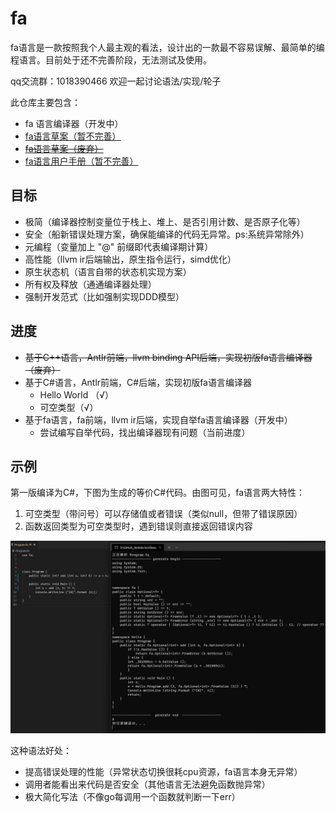 # fa

fa语言是一款按照我个人最主观的看法，设计出的一款最不容易误解、最简单的编程语言。目前处于还不完善阶段，无法测试及使用。

qq交流群：1018390466 欢迎一起讨论语法/实现/轮子

此仓库主要包含：

- fa 语言编译器（开发中）
- [fa语言草案（暂不完善）](./draft/README.md)
- [~~fa语言草案（废弃）~~](./draft.md)
- [fa语言用户手册（暂不完善）](./manual.md)

## 目标

- 极简（编译器控制变量位于栈上、堆上、是否引用计数、是否原子化等）
- 安全（船新错误处理方案，确保能编译的代码无异常。ps:系统异常除外）
- 元编程（变量加上 "@" 前缀即代表编译期计算）
- 高性能（llvm ir后端输出，原生指令运行，simd优化）
- 原生状态机（语言自带的状态机实现方案）
- 所有权及释放（通通编译器处理）
- 强制开发范式（比如强制实现DDD模型）

<!--- 提前编译多种Native代码与SIMD（比如x86-64编译x86、amd64、MMX、SSE、AVX等），然后分别压缩-->
<!--- 编译出的程序运行后检查当前平台支持的最快速的SIMD指令集，解压指令集代码，并执行-->
<!--	+ 在加速效果非常明显的位置编译SIMD代码-->

## 进度

- ~~基于C++语言，Antlr前端，llvm binding API后端，实现初版fa语言编译器（废弃）~~
- 基于C#语言，Antlr前端，C#后端，实现初版fa语言编译器
	+ Hello World （√）
	+ 可空类型（√）
- 基于fa语言，fa前端，llvm ir后端，实现自举fa语言编译器（开发中）
	+ 尝试编写自举代码，找出编译器现有问题（当前进度）

## 示例

第一版编译为C#，下图为生成的等价C#代码。由图可见，fa语言两大特性：

1. 可空类型（带问号）可以存储值或者错误（类似null，但带了错误原因）
2. 函数返回类型为可空类型时，遇到错误则直接返回错误内容

![img](./imgs/20211116234603.jpg)

这种语法好处：

- 提高错误处理的性能（异常状态切换很耗cpu资源，fa语言本身无异常）
- 调用者能看出来代码是否安全（其他语言无法避免函数抛异常）
- 极大简化写法（不像go每调用一个函数就判断一下err）

<!--## 当前进度

- [ ] 基本语法
	+ [x] 表达式
	+ [x] 类、对象、继承（暂不完全）
	+ [ ] 异步
	+ [ ] linq
- [ ] 编译系统
	+ [x] 支持Windows x86平台
	+ [ ] 支持交叉编译
	+ [ ] 支持Windows、Linux、Mac平台
- [ ] 速度、体积优化
	+ [ ] 并发优化
	+ [ ] SIMD支持
		* [ ] 计划支持：SSE4.2、AVX、AVX2、AVX512、neon
	+ [ ] 可执行代码压缩（待定）
- [ ] ...

## 基本语法特性
- 构造函数允许返回null，代表失败
- meta变量编译时求值
- 接近C#的语法
- 纯stackful
- 进程间调用
  - 创建子进程时，能共享对象（通过共享段或共享内存实现）
- 浮点数==比较为指定精度比较，精确比较使用===
- 文件夹代表命名空间
- 类变量没有赋予初值时，强制要求声明对象时赋初值
- 不区分栈变量、堆变量与引用变量，无需手工使用智能指针
- 函数自动微分

## 示例代码

```fa
// 声明类实例
public class TestClass {
	// 字段
	public string Value1;
	public string Value2 = "hello";
	public string Value3 { get; set; }
	public string Value4 { get; set; } = "hello";

	// 可以被赋予哪些类型的值
	public static TestClass From (int32 _n) {}
	public static TestClass From (double _n) {}
	public static TestClass From (string _s) {}

	// 定义函数
	public string func () {}
}

// 实例化类型
var tc1 = new TestClass { Value1 = "a", Value3 = "c" }; // 必填参数
var tc2 = new TestClass { Value1 = "a", Value2 = "b", Value3 = "c", Value4 = "d" }; // 包括可选参数
```

### 运行效果

if表达式：

![img](./imgs/screen1.png)

---

类成员访问：

![img](./imgs/screen2.png)

---

循环：

![img](./imgs/screen3.png)

---

数组：

![img](./imgs/screen4.png)
-->





<!--
编写LLVM Pass模块知识点梳理√
https://blog.csdn.net/u010940020/article/details/99721684



七妹要奈斯的LLVM专栏√
https://blog.csdn.net/qq_42570601/category_10200372.html



intel的SPMD优化方案
https://github.com/ispc/ispc



https://zhuanlan.zhihu.com/p/25959684
前言（就是本篇）
考不上三本也能给自己心爱的语言加上Coroutine（一） - 知乎专栏
考不上三本也能给自己心爱的语言加上Coroutine（二） - 知乎专栏
考不上三本也能给自己心爱的语言加上Coroutine（三） - 知乎专栏
考不上三本也能给自己心爱的语言加上Coroutine（四） - 知乎专栏
考不上三本也会实现数据绑定（一） - 知乎专栏
考不上三本也会实现数据绑定（二） - 知乎专栏
考不上三本也会实现数据绑定（三） （作者： @余生梦 ）
考不上三本也能实现C++编译器——前言
考不上三本也能懂系列——处理声明（一）
考不上三本也能懂系列——处理声明（二）
考不上三本也能懂系列——处理声明（三）（新！）
考不上三本也能懂系列——实现C++类型系统（一）
考不上三本也能懂系列——实现C++类型系统（二）
考不上三本也能懂系列——什么是C++的argument-dependent lookup



SIMD简介
https://zhuanlan.zhihu.com/p/55327037



LLVM新建全局变量
https://www.cnblogs.com/jourluohua/p/10813824.html



IR API(四)——操作IR的字符串、全局变量、全局常量及数组
https://blog.csdn.net/qq_42570601/article/details/108007986



创建结构体
https://llvm.org/doxygen/classllvm_1_1StructType.html#a7cf5280be35cd0c973f40c7d87a11acd



可微编程-自上而下的产品形态 5 Swift中的自动微分
https://zhuanlan.zhihu.com/p/133721083



LLVM新建全局变量
https://www.cnblogs.com/jourluohua/p/10813824.html



C++ IRBuilder::CreateStructGEP方法代码示例（有点水）
https://vimsky.com/examples/detail/cpp-ex---IRBuilder-CreateStructGEP-method.html



LLVM Language Reference Manual
https://llvm.org/docs/LangRef.html







//// MT
//@lib "libucrt.lib";
//@lib "libcmt.lib";
////@lib "libvcruntime.lib";

// MD
@lib "ucrt.lib";
@lib "msvcrt.lib";
//@lib "vcruntime.lib";

//@lib "kernel32.lib" "user32.lib" "gdi32.lib" "winspool.lib" "comdlg32.lib" "ole32.lib";
//@lib "advapi32.lib" "shell32.lib" "oleaut32.lib" "uuid.lib" "odbc32.lib" "odbccp32.lib";

-->
